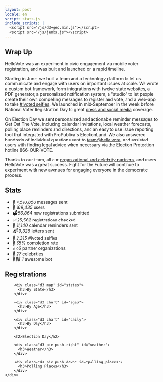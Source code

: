 ```yaml
---
layout: post
locale: en
script: stats.js
include_scripts: |
  <script src="/js/d3+geo.min.js"></script>
  <script src="/js/jenks.js"></script>
---
```


<section class="purple" markdown="1">

# Wrap Up

HelloVote was an experiment in civic engagement via mobile voter registration, and was built and launched on a rapid timeline.

Starting in June, we built a team and a technology platform to let us communicate and engage with users on important issues at scale. We wrote a custom bot framework, form integrations with twelve state websites, a PDF generator, a personalized notification system, a "studio" to let people create their own compelling messages to register and vote, and a web-app to take [#ivoted selfies](https://twitter.com/hellovote_bot). We launched in mid-September in the week before National Voter Registration Day to great [press and social media](/press) coverage.

On Election Day we sent personalized and actionable reminder messages to Get Out The Vote, including calendar invitations, local weather forecasts, polling place reminders and directions, and an easy to use issue reporting tool that integrated with ProPublica's ElectionLand. We also answered hundreds of individual questions sent to team@hello.vote, and assisted users with finding legal advice when necessary via the Election Protection hotline 866-OUR-VOTE.

Thanks to our team, all our [organizational and celebrity partners](/partners), and users HelloVote was a great success. Fight for the Future will continue to experiment with new avenues for engaging everyone in the democratic process.

</section>

<section class="white">
    <h1>Stats</h1>
    <ul class="stats">
        <li><em>📲 4,510,850</em> <span>messages sent</span></li>
        <li><em>🙋 169,435</em> <span>users</span></li>
        <li><em>🗳 56,864</em> <span>new registrations submitted</span></li>
        <li><em>✅ 25,562</em> <span>registrations checked</span></li>
        <li><em>📆 11,140</em> <span>calendar reminders sent</span></li>
        <li><em>📬 9,326</em> <span>letters sent</span></li>
        <li><em>📸 2,315</em> <span>#ivoted selfies</span></li>
        <li><em>🎉 65%</em> <span>completion rate</span></li>
        <li><em>✊ 46</em> <span>partner organizations</span></li>
        <li><em>💃 27</em> <span>celebrities</span></li>
        <li><em>🤖🇺🇸 1</em> <span>awesome bot</span></li>
    </ul>
</section>

<section class="purple">
    <div class="content clear">
        <h2>Registrations</h2>

        <div class="d3 map" id="states">
          <h3>By State</h3>
        </div>

        <div class="d3 chart" id="ages">
          <h3>By Age</h3>
        </div>

        <div class="d3 chart" id="daily">
          <h3>By Day</h3>
        </div>

        <h2>Election Day</h2>

        <div class="d3 pie push-right" id="weather">
          <h3>Weather</h3>
        </div>

        <div class="d3 pie push-down" id="polling_places">
          <h3>Polling Places</h3>
        </div>
    </div>
</section>